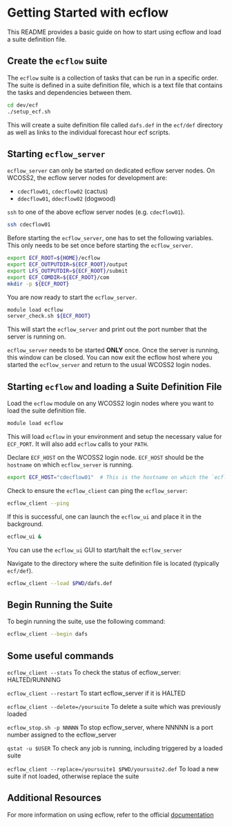 # Getting Started with ecflow

This README provides a basic guide on how to start using ecflow and load a suite definition file.

## Create the `ecflow` suite
The `ecflow` suite is a collection of tasks that can be run in a specific order.  The suite is defined in a suite definition file, which is a text file that contains the tasks and dependencies between them.
```bash
cd dev/ecf
./setup_ecf.sh
```
This will create a suite definition file called `dafs.def` in the `ecf/def` directory as well as links to the individual forecast hour ecf scripts.

## Starting `ecflow_server`
`ecflow_server` can only be started on dedicated ecflow server nodes.  On WCOSS2, the ecflow server nodes for development are:
- `cdecflow01`, `cdecflow02` (cactus)
- `ddecflow01`, `ddecflow02` (dogwood)

`ssh` to one of the above ecflow server nodes (e.g. `cdecflow01`).
```bash
ssh cdecflow01
```

Before starting the `ecflow_server`, one has to set the following variables.  This only needs to be set once before starting the `ecflow_server`.
```bash
export ECF_ROOT=${HOME}/ecflow
export ECF_OUTPUTDIR=${ECF_ROOT}/output
export LFS_OUTPUTDIR=${ECF_ROOT}/submit
export ECF_COMDIR=${ECF_ROOT}/com
mkdir -p ${ECF_ROOT}
```

You are now ready to start the `ecflow_server`.
```bash
module load ecflow
server_check.sh ${ECF_ROOT}
```
This will start the `ecflow_server` and print out the port number that the server is running on.

`ecflow_server` needs to be started **ONLY** once.  Once the server is running, this window can be closed.
You can now exit the ecflow host where you started the `ecflow_server` and return to the usual WCOSS2 login nodes.

## Starting `ecflow` and loading a Suite Definition File
Load the `ecflow` module on any WCOSS2 login nodes where you want to load the suite definition file.
```bash
module load ecflow
```
This will load `ecflow` in your environment and setup the necessary value for `ECF_PORT`.  It will also add `ecflow` calls to your `PATH`.

Declare `ECF_HOST` on the WCOSS2 login node.  `ECF_HOST` should be the `hostname` on which `ecflow_server` is running.
```bash
export ECF_HOST="cdecflow01"  # This is the hostname on which the `ecflow_server` process is active.
```

Check to ensure the `ecflow_client` can ping the `ecflow_server`:
```bash
ecflow_client --ping
```

If this is successful, one can launch the `ecflow_ui` and place it in the background.
```bash
ecflow_ui &
```

You can use the `ecflow_ui` GUI to start/halt the `ecflow_server`

Navigate to the directory where the suite definition file is located (typically `ecf/def`).
```bash
ecflow_client --load $PWD/dafs.def
```

## Begin Running the Suite
To begin running the suite, use the following command:
```bash
ecflow_client --begin dafs
```

## Some useful commands
`ecflow_client --stats`              To check the status of ecflow_server: HALTED/RUNNING

`ecflow_client --restart`            To start ecflow_server if it is HALTED

`ecflow_client --delete=/yoursuite`  To delete a suite which was previously loaded

`ecflow_stop.sh -p NNNNN`            To stop ecflow_server, where NNNNN is a port number assigned to the ecflow_server

`qstat -u $USER`                     To check any job is running, including triggered by a loaded suite

`ecflow_client --replace=/yoursuite1 $PWD/yoursuite2.def` To load a new suite if not loaded, otherwise replace the suite

## Additional Resources
For more information on using ecflow, refer to the official [documentation](https://ecflow.readthedocs.io/en/latest/overview.html)
